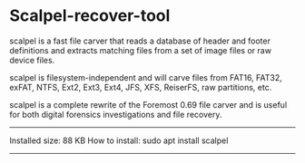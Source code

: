 # Scalpel-recover-tool
scalpel is a fast file carver that reads a database of header and footer definitions and extracts matching files from a set of image files or raw device files.

scalpel is filesystem-independent and will carve files from FAT16, FAT32, exFAT, NTFS, Ext2, Ext3, Ext4, JFS, XFS, ReiserFS, raw partitions, etc.

scalpel is a complete rewrite of the Foremost 0.69 file carver and is useful for both digital forensics investigations and file recovery.


_________________________________________________________________________________________________________________________
Installed size: 88 KB
How to install: sudo apt install scalpel
_________________________________________________________________________________________________________________________
